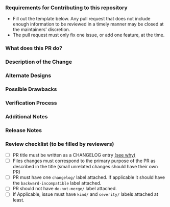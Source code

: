 ### Requirements for Contributing to this repository

* Fill out the template below. Any pull request that does not include enough information to be reviewed in a timely manner may be closed at the maintainers' discretion.
* The pull request must only fix one issue, or add one feature, at the time.

### What does this PR do?

<!-- 

What inspired you to submit this pull request?
Link to the issue describing the bug that you're fixing.

If there is not yet an issue for your bug, please open a new issue and then link to that issue in your pull request.
Note: In some cases, one person's "bug" is another person's "feature." If the pull request does not address an existing issue with the "bug" label, the maintainers have the final say on whether the current behavior is a bug.

-->

### Description of the Change

<!--

A brief description of the change being made with this pull request. 

We must be able to understand the design of your change from this description. 
If we can't get a good idea of what the code will be doing from the description here, the pull request may be closed at the maintainers' discretion. 
Keep in mind that the maintainer reviewing this PR may not be familiar with or have worked with the code here recently, so please walk us through the concepts.

-->

### Alternate Designs

<!-- Explain what other alternates were considered and why the proposed version was selected -->

### Possible Drawbacks

<!-- What are the possible side-effects or negative impacts of the code change? -->

### Verification Process

<!--

What process did you follow to verify that your change has the desired effects?

- How did you verify that all new functionality works as expected?
- How did you verify that all changed functionality works as expected?
- How did you verify that the change has not introduced any regressions?

Describe the actions you performed (including scripts, commands you ran, etc.), and describe the results you observed.

-->

### Additional Notes

<!-- Anything else we should know when reviewing? -->

### Release Notes

<!--

If the PR title is not enough to describe the changes in a single line that explains this improvement in
terms that a user can understand. This text will be added in release notes.

For example, you can provide additionnal notes about feature deprecation or backward incompatible changes.

-->

### Review checklist (to be filled by reviewers)

- [ ] PR title must be written as a CHANGELOG entry [(see why)](/CONTRIBUTING.md#pull-request-title)
- [ ] Files changes must correspond to the primary purpose of the PR as described in the title (small unrelated changes should have their own PR)
- [ ] PR must have one `changelog/` label attached. If applicable it should have the `backward-incompatible` label attached.
- [ ] PR should not have `do-not-merge/` label attached.
- [ ] If Applicable, issue must have `kind/` and `severity/` labels attached at least.
